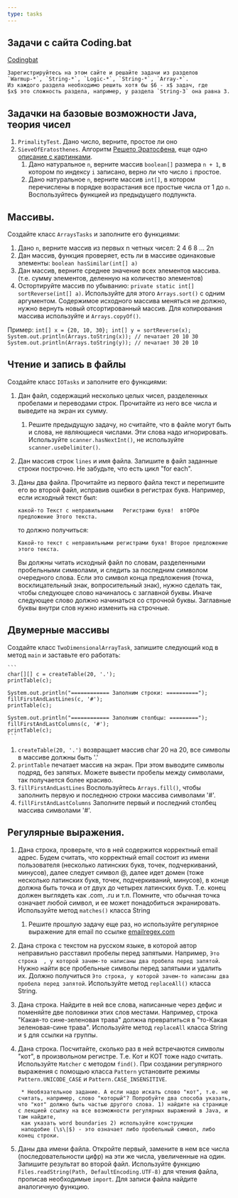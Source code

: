 ```yaml
---
type: tasks
---
```


## Задачи с сайта Coding.bat
   
   [Codingbat](http://codingbat.com)
   
    Зарегистрируйтесь на этом сайте и решайте задачи из разделов
    `Warmup-*`, `String-*`, `Logic-*`, `String-*`, `Array-*`.
    Из каждого раздела необходимо решить хотя бы $6 - x$ задач, где
    $x$ это сложность раздела, например, у раздела `String-3` она равна 3.
 
## Задачки на базовые возможности Java, теория чисел
    
1. `PrimalityTest`. Дано число, верните, простое ли оно
1. `SieveOfEratosthenes`. Алгоритм [Решето Эратосфена](https://neerc.ifmo.ru/wiki/index.php?title=%D0%A0%D0%B5%D1%88%D0%B5%D1%82%D0%BE_%D0%AD%D1%80%D0%B0%D1%82%D0%BE%D1%81%D1%84%D0%B5%D0%BD%D0%B0), еще одно [описание с картинками](https://ru.wikipedia.org/wiki/%D0%A0%D0%B5%D1%88%D0%B5%D1%82%D0%BE_%D0%AD%D1%80%D0%B0%D1%82%D0%BE%D1%81%D1%84%D0%B5%D0%BD%D0%B0).
    1. Дано натуральное `n`, верните массив `boolean[]` размера `n + 1`, в котором по индексу
    `i` записано, верно ли что число `i` простое.
    1. Дано натуральное `n`, верните массив `int[]`, в котором перечислены в порядке возрастания
    все простые числа от 1 до `n`. Воспользуйтесь функцией из предыдущего подпункта.
    
## Массивы.

Создайте класс `ArraysTasks` и заполните его функциями:
    
1. Дано `n`, верните массив из первых n четных чисел: 2 4 6 8 ... 2n
1. Дан массив, функция проверяет, есть ли в массиве одинаковые элементы: `boolean hasSimilar(int[] a)`
1. Дан массив, верните среднее значение всех элементов массива. (т.е. сумму элементов, деленную на количество элементов)
1. Остортируйте массив по убыванию: `private static int[] sortReverse(int[] a)`. Используйте для
этого `Arrays.sort()` с одним аргументом. Содержимое исходного массива меняться
не должно, нужно вернуть новый отсортированный массив. Для копирования массива используйте и `Arrays.copyOf()`.

Пример:
    ```
    int[] x = {20, 10, 30};
    int[] y = sortReverse(x);
    System.out.println(Arrays.toString(x)); // печатает 20 10 30
    System.out.println(Arrays.toString(y)); // печатает 30 20 10
        ```
## Чтение и запись в файлы

Создайте класс `IOTasks` и заполните его функциями:

1. Дан файл, содержащий несколько целых чисел, разделенных пробелами и переводами строк.
Прочитайте из него все числа и выведите на экран их сумму.
    1. Решите предыдущую задачу, но считайте, что в файле могут быть и слова, не являющиеся числами.
    Эти слова надо игнорировать. Используйте `scanner.hasNextInt()`, не используйте
    `scanner.useDelimiter()`.
1. Дан массив строк `lines` и имя файла. Запишите в файл заданные строки построчно.
Не забудьте, что есть цикл "for each".
1. Даны два файла. Прочитайте из первого файла текст и перепишите его во второй файл,
исправив ошибки в регистрах букв. Например, если исходный текст был:

    ```
    какой-то Текст с неправильными   Регистрами букв!  втОРОе предложение Этого текста.
    ```

    то должно получиться:

    ```
    Какой-то текст с неправильными регистрами букв! Второе предложение этого текста.
    ```

    Вы должны читать исходный файл по словам, разделенными пробельными символами, и
    следить за последним символом очередного слова. Если это символ конца предложения
    (точка, восклицательный знак, вопросительный знак), нужно сделать так, чтобы следующее слово
    начиналось с заглавной буквы. Иначе следующее слово должно начинаться со строчной буквы.
    Заглавные буквы внутри слов нужно изменить на строчные.
## Двумерные массивы

Создайте класс `TwoDimensionalArrayTask`, запишите следующий код в метод
`main` и заставьте его работать:

    ```
    char[][] c = createTable(20, '.');
    printTable(c);

    System.out.println("============ Заполним строки: ==========");
    fillFirstAndLastLines(c, '#');
    printTable(c);

    System.out.println("============ Заполним столбцы: =========");
    fillFirstAndLastColumns(c, '#');
    printTable(c);
    ```
1. `createTable(20, '.')` возвращает массив char 20 на 20, все символы в массиве должны быть '.'
1. `printTable` печатает массив на экран. При этом выводите символы подряд, без запятых.
Можете вывести пробелы между символами, так получается более красиво.
1. `fillFirstAndLastLines` Воспользуйтесь `Arrays.fill()`, чтобы заполнить первую и последнюю строки
массива символами '#'.
1. `fillFirstAndLastColumns` Заполните первый и последний столбец массива символами '#'.

## Регулярные выражения.
1. Дана строка, проверьте, что в ней содержится корректный email адрес. Будем считать, что корректный
   email состоит из имени пользователя (несколько латинских букв, точек, подчеркиваний, минусов),
   далее следует символ @, далее идет домен (тоже несколько латинских букв, точек, подчеркиваний,
   минусов), в конце должна быть точка и от двух до четырех латинских букв.
   Т.е. конец должен выглядеть как .com, .ru и т.п. Помните, что обычная точка означает любой символ,
   и ее может понадобиться экранировать. Используйте метод `matches()` класса String
   1. Решите прошлую задачу еще раз, но используйте регулярное выражение для email по ссылке
   [emailregex.com](https://emailregex.com/)
1. Дана строка с текстом на русском языке, в которой автор неправильно расставил пробелы перед запятыми. Например, `Это строка  , у которой зачем-то написаны два пробела перед запятой`. Нужно найти все пробельные символы перед запятыми и удалить их. Должно получиться `Это строка, у которой зачем-то написаны два пробела перед запятой`. Используйте метод `replaceAll()` класса String.
1. Дана строка. Найдите в ней все слова, написанные через дефис и поменяйте две половинки этих слов местами. Например, строка "Какая-то сине-зеленовая трава" должна превратиться в "то-Какая зеленовая-сине трава". Используйте метод `replaceAll` класса String и `$` для ссылки на группы.
1. Дана строка. Посчитайте, сколько раз в ней встречаются символы "кот", в произвольном регистре. Т.е. Кот и КОТ тоже надо считать. Используйте `Matcher` с методом `find()`. При создании регулярного выражения с
помощью класса `Pattern` установите режимы `Pattern.UNICODE_CASE` и `Pattern.CASE_INSENSITIVE`.
    
        * Необязательное задание. А если надо искать слово "кот", т.е. не считать, например, слово "который"? Попробуйте два способа указать, что "кот" должно быть частью другого слова. 1) найдите на странице с лекцией ссылку на все возможности регулярных выражений в Java, и там найдите,
        как указать word boundaries 2) используйте конструкции
        наподобие (\s\|$) - это означает либо пробельный символ, либо конец строки.
1. Даны два имени файла. Откройте первый, замените в нем все числа (последовательности цифр) на 
эти же числа, увеличенные на один. Запишите результат во второй файл. Используйте функцию
`Files.readString(Path, DefaultEncoding.UTF-8)` для чтения файла, прописав необходимые `import`.
Для записи файла найдите аналогичную функцию.